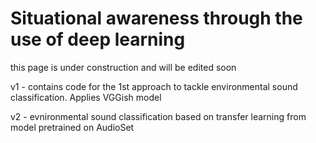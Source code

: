 # Situational awareness through the use of deep learning
this page is under construction and will be edited soon

v1 - contains code for the 1st approach to tackle environmental sound classification. Applies VGGish model

v2 - evnironmental sound classification based on transfer learning from model pretrained on AudioSet 
